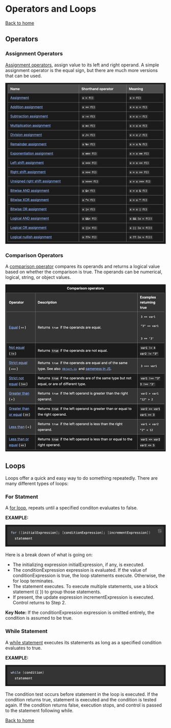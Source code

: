 # Operators and Loops

[Back to home](../README.md)

## Operators

### **Assignment Operators**

[Assignment operators](https://developer.mozilla.org/en-US/docs/Web/JavaScript/Guide/Expressions_and_Operators#assignment_operators), assign value to its left and right operand. A simple assignment operator is the equal sign, but there are much more versions that can be used.

![](../Photos/Table%20of%20Assignment%20Operators.png)

### **Comparison Operators**

A [comparison operator](https://developer.mozilla.org/en-US/docs/Web/JavaScript/Guide/Expressions_and_Operators#comparison_operators) compares its operands and returns a logical value based on whether the comparison is true. The operands can be numerical, logical, string, or object values. 

![](../Photos/Table%20of%20Comparison%20Operators.png)

## Loops

Loops offer a quick and easy way to do something repeatedly. There are many different types of loops:

### **For Statment**

A [for loop](https://developer.mozilla.org/en-US/docs/Web/JavaScript/Guide/Loops_and_iteration#for_statement), repeats until a specified conditon evaluates to false.

**EXAMPLE:**

![](../Photos/For%20Loop%20Syntax%20Example.png)

Here is a break down of what is going on:

- The initializing expression initialExpression, if any, is executed.
- The conditionExpression expression is evaluated. If the value of conditionExpression is true, the loop statements execute. Otherwise, the for loop terminates.
- The statement executes. To execute multiple statements, use a block statement ({ }) to group those statements.
- If present, the update expression incrementExpression is executed.
Control returns to Step 2.

**Key Note:** If the conditionExpression expression is omitted entirely, the condition is assumed to be true.

### **While Statement**

A [while statement](https://developer.mozilla.org/en-US/docs/Web/JavaScript/Guide/Loops_and_iteration#while_statement) executes its statements as long as a specified condition evaluates to true.

**EXAMPLE:**

![](../Photos/While%20Loop%20Syntax%20Example.png)

The condition test occurs before statement in the loop is executed. If the condition returns true, statement is executed and the condition is tested again. If the condition returns false, execution stops, and control is passed to the statement following while.

[Back to home](../README.md)
